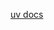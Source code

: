 [uv docs](https://docs.astral.sh/uv/guides/integration/fastapi/#migrating-an-existing-fastapi-project)
